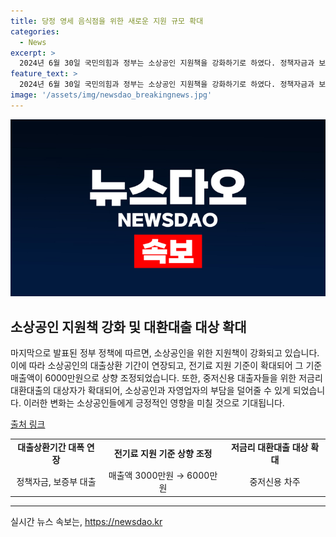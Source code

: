 ```yaml
---
title: 당정 영세 음식점을 위한 새로운 지원 규모 확대
categories:
  - News
excerpt: >
  2024년 6월 30일 국민의힘과 정부는 소상공인 지원책을 강화하기로 하였다. 정책자금과 보증부 대출의 상환기간을 연장하고, 대환대출 대상을 중저신용자까지 확대할 것으로 밝혀졌다. 또한, 외식업계와 플랫폼사업자가 협력하여 배달비를 지원하는 방안도 검토 중이며, 전기료 지원 기준을 대폭 확대하여 추가 지원 대상을 늘릴 예정이다. 또한, 착한임대인 세액공제와 새출발기금 등을 통해 소상공인에 대한 지원을 확대할 것으로 전망된다.
feature_text: >
  2024년 6월 30일 국민의힘과 정부는 소상공인 지원책을 강화하기로 하였다. 정책자금과 보증부 대출의 상환기간을 연장하고, 대환대출 대상을 중저신용자까지 확대할 것으로 밝혀졌다. 또한, 외식업계와 플랫폼사업자가 협력하여 배달비를 지원하는 방안도 검토 중이며, 전기료 지원 기준을 대폭 확대하여 추가 지원 대상을 늘릴 예정이다. 또한, 착한임대인 세액공제와 새출발기금 등을 통해 소상공인에 대한 지원을 확대할 것으로 전망된다.
image: '/assets/img/newsdao_breakingnews.jpg'
---
```


<p><img src="/assets/img/newsdao_breakingnews.jpg" alt="firstkoreanews 속보" /></p>

<h2 data-ke-size="size26">소상공인 지원책 강화 및 대환대출 대상 확대</h2>

<p>마지막으로 발표된 정부 정책에 따르면, 소상공인을 위한 지원책이 강화되고 있습니다. 이에 따라 소상공인의 대출상환 기간이 연장되고, 전기료 지원 기준이 확대되어 그 기준 매출액이 6000만원으로 상향 조정되었습니다. 또한, 중저신용 대출자들을 위한 저금리 대환대출의 대상자가 확대되어, 소상공인과 자영업자의 부담을 덜어줄 수 있게 되었습니다. 이러한 변화는 소상공인들에게 긍정적인 영향을 미칠 것으로 기대됩니다.</p>

<p data-ke-size="size16"><a href="https://www.example.com">출처 링크</a></p>

<table>
  <tr>
    <td style="text-align: center; height: 17px;"><b>대출상환기간 대폭 연장</b></b></td>
    <td style="text-align: center; height: 17px;"><b>전기료 지원 기준 상향 조정</b></td>
    <td style="text-align: center; height: 17px;"><b>저금리 대환대출 대상 확대</b></td>
  </tr>
  <tr>
    <td style="text-align: center; height: 17px;">정책자금, 보증부 대출</td>
    <td style="text-align: center; height: 17px;">매출액 3000만원 → 6000만원</td>
    <td style="text-align: center; height: 17px;">중저신용 차주</td>
  </tr>
</table>

<hr>
실시간 뉴스 속보는, <a href="https://newsdao.kr" rel="dofollow">https://newsdao.kr</a>


